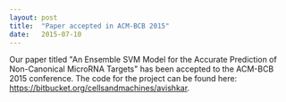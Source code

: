 ```yaml
---
layout: post
title:  "Paper accepted in ACM-BCB 2015" 
date:   2015-07-10
---
```


Our paper titled "An Ensemble SVM Model for the Accurate Prediction of Non-Canonical MicroRNA Targets" has been accepted to the ACM-BCB 2015 conference. The code for the project can be found here: https://bitbucket.org/cellsandmachines/avishkar.

